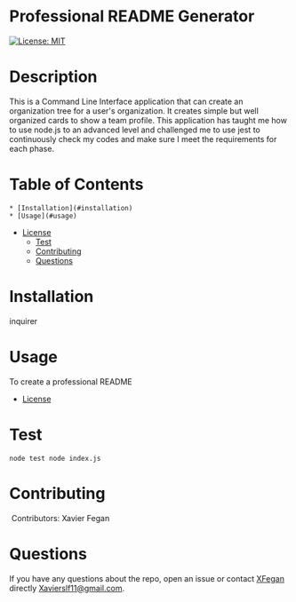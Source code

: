 # Professional README Generator
  [![License: MIT](https://img.shields.io/badge/License-MIT-yellow.svg)](https://opensource.org/licenses/MIT)
  # Description
  This is a Command Line Interface application that can create an organization tree for a user's organization. It creates simple but well organized cards to show a team profile. This application has taught me how to use node.js to an advanced level and challenged me to use jest to continuously check my codes and make sure I meet the requirements for each phase.
  # Table of Contents 
    * [Installation](#installation)
    * [Usage](#usage)
  * [License](#license)
    * [Test](#test)
    * [Contributing](#contributing)
    * [Questions](#questions)
  # Installation
  inquirer
  # Usage
  ​To create a professional README
  * [License](#license)
  # Test
    node test node index.js
  # Contributing
​   Contributors: Xavier Fegan
# Questions
If you have any questions about the repo, open an issue or contact [XFegan](https://github.com/XFegan) directly [Xavierslf11@gmail.com](mailto:Xavierslf11@gmail.com).
